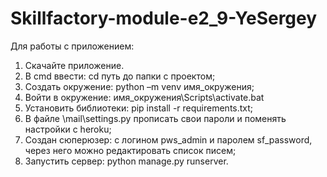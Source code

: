# Skillfactory-module-e2_9-YeSergey
Для работы с приложением:
1. Скачайте приложение.
2. В cmd ввести: cd путь до папки с проектом;
3. Создать окружение: python –m venv имя_окружения;
4. Войти в окружение: имя_окружения\Scripts\activate.bat
5. Установить библиотеки: pip install -r requirements.txt;
6. В файле \mail\settings.py прописать свои пароли и поменять настройки с heroku;
7. Создан сюперюзер: с логином pws_admin и паролем sf_password, через него можно редактировать список писем;
8. Запустить сервер: python manage.py runserver.
